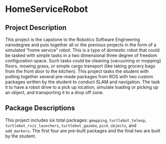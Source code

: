 # HomeServiceRobot

## Project Description

This project is the capstone to the Robotics Software Engineering nanodegree and puts together all or
the previous projects in the form of a simulated “home service” robot. This is a type of domestic robot
that could be tasked with simple tasks in a two dimensional three degree of freedom configuration
space. Such tasks could be cleaning (vacuuming or mopping) floors, mowing grass, or simple cargo
transport (like taking grocery bags from the front door to the kitchen). This project tasks the student
with putting together several pre-made packages from ROS with two custom packages written by the
student to conduct SLAM and navigation. The task it to have a robot drive to a pick up location, simulate
loading or picking up an object, and transporting it to a drop off zone.

## Package Descriptions

This project includes six total packages: `gmapping`, `turtlebot_teleop`, `turtlebot_rviz_launchers`, `turtlebot_gazebo`, `pick_objects`, and `add_markers`. The first four are pre-built packages and the final two are built by the student.
